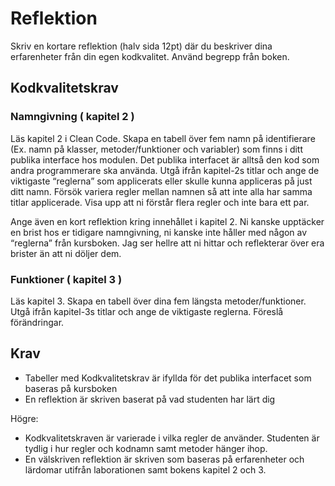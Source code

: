 # Reflektion
Skriv en kortare reflektion (halv sida 12pt) där du beskriver dina erfarenheter från din egen kodkvalitet. Använd begrepp från boken. 

## Kodkvalitetskrav

### Namngivning ( kapitel 2 )
Läs kapitel 2 i Clean Code. Skapa en tabell över fem namn på identifierare (Ex. namn på klasser, metoder/funktioner och variabler) som finns i ditt publika interface hos modulen. Det publika interfacet är alltså den kod som andra programmerare ska använda. Utgå ifrån kapitel-2s titlar och ange de viktigaste “reglerna” som applicerats eller skulle kunna appliceras på just ditt namn. Försök variera regler mellan namnen så att inte alla har samma titlar applicerade. Visa upp att ni förstår flera regler och inte bara ett par.

Ange även en kort reflektion kring innehållet i kapitel 2. Ni kanske upptäcker en brist hos er tidigare namngivning, ni kanske inte håller med någon av “reglerna” från kursboken. Jag ser hellre att ni hittar och reflekterar över era brister än att ni döljer dem.

### Funktioner ( kapitel 3 )
Läs kapitel 3. Skapa en tabell över dina fem längsta metoder/funktioner. Utgå ifrån kapitel-3s titlar och ange de viktigaste reglerna. Föreslå förändringar. 

## Krav
- Tabeller med Kodkvalitetskrav är ifyllda för det publika interfacet som baseras på kursboken
- En reflektion är skriven baserat på vad studenten har lärt dig

Högre:
- Kodkvalitetskraven är varierade i vilka regler de använder. Studenten är tydlig i hur regler och kodnamn samt metoder hänger ihop. 
- En välskriven reflektion är skriven som baseras på erfarenheter och lärdomar utifrån laborationen samt bokens kapitel 2 och 3. 


